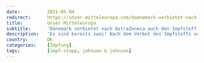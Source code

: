 ```yaml
---
date:          2021-05-04
redirect:      https://unser-mitteleuropa.com/daenemark-verbietet-nach-astrazeneca-auch-den-impfstoff-von-johnson-johnson/
title:         Unser Mitteleuropa
subtitle:      'Dänemark verbietet nach AstraZeneca auch den Impfstoff von Johnson & Johnson'
description:   'Es sind bereits zwei! Nach dem Verbot des Impfstoffs von AstraZeneca im April hat Dänemark heute, am 3. Mai, beschlossen, auch das Anti-Covid-Serum von Johnson & Johnson wegen möglicher schwerwiegender Nebenwirkungen zu verbieten, obwohl die europäische Aufsichtsbehörde und die WHO grünes Licht für dessen Verwendung gegeben haben. „Die dänische Gesundheitsbehörde ist zum Schluss gekommen, dass […]'
country:       DK
categories:    [Impfung]
tags:          [impf-stopp, johnson & johnson]
---
```

